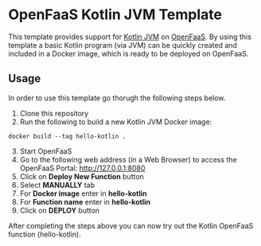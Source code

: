 # OpenFaaS Kotlin JVM Template

This template provides support for [Kotlin JVM](https://kotlinlang.org/docs/reference/server-overview.html) on [OpenFaaS](https://www.openfaas.com/). By using this template a basic Kotlin program (via JVM) can be quickly created and included in a Docker image, which is ready to be deployed on OpenFaaS.

## Usage

In order to use this template go thorugh the following steps below.

1. Clone this repository
2. Run the following to build a new Kotlin JVM Docker image:

```docker build --tag hello-kotlin .```

3. Start OpenFaaS
4. Go to the following web address (in a Web Browser) to access the OpenFaaS Portal: http://127.0.0.1:8080
5. Click on **Deploy New Function** button
6. Select **MANUALLY** tab
7. For **Docker image** enter in **hello-kotlin**
8. For **Function name** enter in **hello-kotlin**
9. Click on **DEPLOY** button

After completing the steps above you can now try out the Kotlin OpenFaaS function (hello-kotlin).

